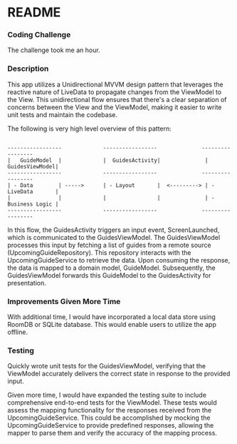 # README

### Coding Challenge
The challenge took me an hour.

### Description

This app utilizes a Unidirectional MVVM design pattern that leverages the reactive nature of LiveData
to propagate changes from the ViewModel to the View. This unidirectional flow ensures that there's a
clear separation of concerns between the View and the ViewModel, making it easier to write unit tests
and maintain the codebase.

The following is very high level overview of this pattern:

```

-----------------             -----------------              -----------------
|   GuideModel  |             |  GuidesActivity|              | GuidesViewModel|
-----------------             -----------------              -----------------
| - Data        | ----->      | - Layout       |  <---------> | - LiveData       |
|               |             |                |              | - Business Logic |
-----------------             -----------------              -----------------

```

In this flow, the GuidesActivity triggers an input event, ScreenLaunched, which is communicated to
the GuidesViewModel. The GuidesViewModel processes this input by fetching a list of guides from a
remote source (UpcomingGuideRepository). This repository interacts with the UpcomingGuideService
to retrieve the data. Upon consuming the response, the data is mapped to a domain model, GuideModel.
Subsequently, the GuidesViewModel forwards this GuideModel to the GuidesActivity for presentation.

### Improvements Given More Time

With additional time, I would have incorporated a local data store using RoomDB or SQLite database.
This would enable users to utilize the app offline.

### Testing

Quickly wrote unit tests for the GuidesViewModel, verifying that the ViewModel accurately delivers 
the correct state in response to the provided input.

Given more time, I would have expanded the testing suite to include comprehensive end-to-end tests 
for the ViewModel. These tests would assess the mapping functionality for the responses received 
from the UpcomingGuideService. This could be accomplished by mocking the UpcomingGuideService to 
provide predefined responses, allowing the mapper to parse them and verify the accuracy of the mapping process.
